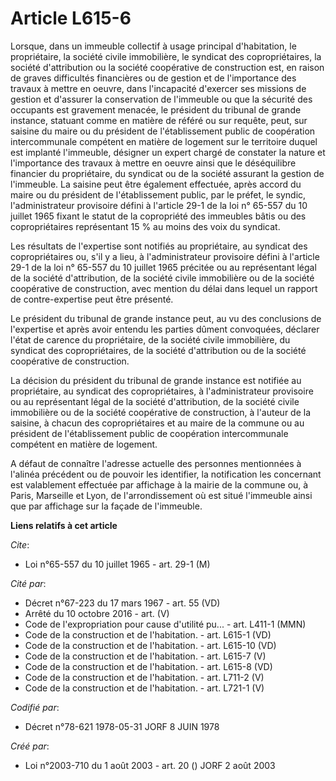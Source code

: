 # Article L615-6

Lorsque, dans un immeuble collectif à usage principal d'habitation, le propriétaire, la société civile immobilière, le
syndicat des copropriétaires, la société d'attribution ou la société coopérative de construction est, en raison de graves
difficultés financières ou de gestion et de l'importance des travaux à mettre en oeuvre, dans l'incapacité d'exercer ses
missions de gestion et d'assurer la conservation de l'immeuble ou que la sécurité des occupants est gravement menacée, le
président du tribunal de grande instance, statuant comme en matière de référé ou sur requête, peut, sur saisine du maire ou
du président de l'établissement public de coopération intercommunale compétent en matière de logement sur le territoire
duquel est implanté l'immeuble, désigner un expert chargé de constater la nature et l'importance des travaux à mettre en
oeuvre ainsi que le déséquilibre financier du propriétaire, du syndicat ou de la société assurant la gestion de l'immeuble.
La saisine peut être également effectuée, après accord du maire ou du président de l'établissement public, par le préfet, le
syndic, l'administrateur provisoire défini à l'article 29-1 de la loi n° 65-557 du 10 juillet 1965 fixant le statut de la
copropriété des immeubles bâtis ou des copropriétaires représentant 15 % au moins des voix du syndicat.

Les résultats de l'expertise sont notifiés au propriétaire, au syndicat des copropriétaires ou, s'il y a lieu, à
l'administrateur provisoire défini à l'article 29-1 de la loi n° 65-557 du 10 juillet 1965 précitée ou au représentant légal
de la société d'attribution, de la société civile immobilière ou de la société coopérative de construction, avec mention du
délai dans lequel un rapport de contre-expertise peut être présenté.

Le président du tribunal de grande instance peut, au vu des conclusions de l'expertise et après avoir entendu les parties
dûment convoquées, déclarer l'état de carence du propriétaire, de la société civile immobilière, du syndicat des
copropriétaires, de la société d'attribution ou de la société coopérative de construction.

La décision du président du tribunal de grande instance est notifiée au propriétaire, au syndicat des copropriétaires, à
l'administrateur provisoire ou au représentant légal de la société d'attribution, de la société civile immobilière ou de la
société coopérative de construction, à l'auteur de la saisine, à chacun des copropriétaires et au maire de la commune ou au
président de l'établissement public de coopération intercommunale compétent en matière de logement.

A défaut de connaître l'adresse actuelle des personnes mentionnées à l'alinéa précédent ou de pouvoir les identifier, la
notification les concernant est valablement effectuée par affichage à la mairie de la commune ou, à Paris, Marseille et Lyon,
de l'arrondissement où est situé l'immeuble ainsi que par affichage sur la façade de l'immeuble.

**Liens relatifs à cet article**

_Cite_:

  - Loi n°65-557 du 10 juillet 1965 - art. 29-1 (M)

_Cité par_:

  - Décret n°67-223 du 17 mars 1967 - art. 55 (VD)
  - Arrêté du 10 octobre 2016 - art. (V)
  - Code de l'expropriation pour cause d'utilité pu... - art. L411-1 (MMN)
  - Code de la construction et de l'habitation. - art. L615-1 (VD)
  - Code de la construction et de l'habitation. - art. L615-10 (VD)
  - Code de la construction et de l'habitation. - art. L615-7 (V)
  - Code de la construction et de l'habitation. - art. L615-8 (VD)
  - Code de la construction et de l'habitation. - art. L711-2 (V)
  - Code de la construction et de l'habitation. - art. L721-1 (V)

_Codifié par_:

  - Décret n°78-621 1978-05-31 JORF 8 JUIN 1978

_Créé par_:

  - Loi n°2003-710 du 1 août 2003 - art. 20 () JORF 2 août 2003
